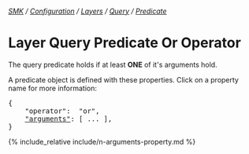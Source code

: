 ###### [SMK](../../../..) / [Configuration](../../..) / [Layers](../..) / [Query](..) / [Predicate](.)

# Layer Query Predicate Or Operator

The query predicate holds if at least **ONE** of it's arguments hold.

A predicate object is defined with these properties.
Click on a property name for more information:
<pre>
{
    "operator":  "or",
    <a href="#arguments-property"   >"arguments"</a>: [ ... ],
}
</pre>

{% include_relative include/n-arguments-property.md %}
